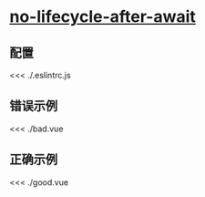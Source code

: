 
# [no-lifecycle-after-await](https://eslint.vuejs.org/rules/no-lifecycle-after-await.html)

## 配置

<<< ./.eslintrc.js

## 错误示例

<<< ./bad.vue

## 正确示例

<<< ./good.vue
        